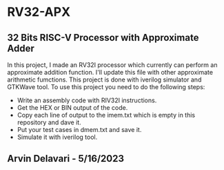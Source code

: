 # RV32-APX
## 32 Bits RISC-V Processor with Approximate Adder
In this project, I made an RV32I processor which currently can perform an approximate addition function. I'll update this file with other approximate arithmetic fumctions. This project is done with iverilog simulator and GTKWave tool.
To use this project you need to do the following steps:
- Write an assembly code with RIV32I instructions.
- Get the HEX or BIN output of the code.
- Copy each line of output to the imem.txt which is empty in this repository and dave it.
- Put your test cases in dmem.txt and save it.
- Simulate it with iverilog tool.

## Arvin Delavari - 5/16/2023
